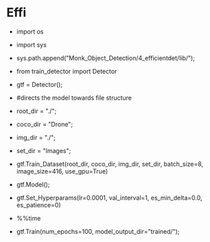 # Effi

- import os
- import sys
- sys.path.append("Monk_Object_Detection/4_efficientdet/lib/");
- from train_detector import Detector
- gtf = Detector();
- #directs the model towards file structure
- root_dir = "./";
- coco_dir = "Drone";
- img_dir = "./";
- set_dir = "Images";

- gtf.Train_Dataset(root_dir, coco_dir, img_dir, set_dir, batch_size=8, image_size=416, use_gpu=True)
- gtf.Model();
- gtf.Set_Hyperparams(lr=0.0001, val_interval=1, es_min_delta=0.0, es_patience=0)
- %%time
- gtf.Train(num_epochs=100, model_output_dir="trained/");
